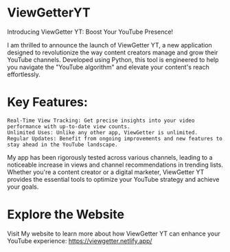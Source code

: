 # ViewGetterYT

Introducing ViewGetter YT: Boost Your YouTube Presence!

I am thrilled to announce the launch of ViewGetter YT, a new application designed to revolutionize the way content creators manage and grow their YouTube channels. Developed using Python, this tool is engineered to help you navigate the "YouTube algorithm" and elevate your content's reach effortlessly.

# Key Features:

    Real-Time View Tracking: Get precise insights into your video performance with up-to-date view counts.
    Unlimited Uses: Unlike any other app, ViewGetter is unlimited.
    Regular Updates: Benefit from ongoing improvements and new features to stay ahead in the YouTube landscape.

My app has been rigorously tested across various channels, leading to a noticeable increase in views and channel recommendations in trending lists. Whether you're a content creator or a digital marketer, ViewGetter YT provides the essential tools to optimize your YouTube strategy and achieve your goals.


# Explore the Website

Visit My website to learn more about how ViewGetter YT can enhance your YouTube experience: https://viewgetter.netlify.app/
